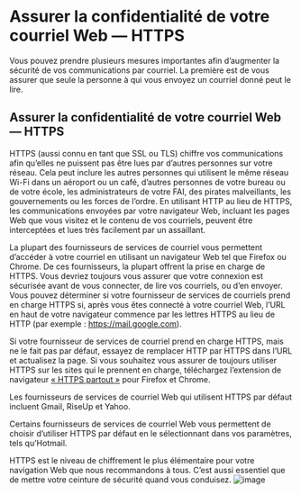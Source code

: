 [Title]: # (Assurer la confidentialité de votre courriel Web — HTTPS)
[Order]: # (6)

# Assurer la confidentialité de votre courriel Web — HTTPS

Vous pouvez prendre plusieurs mesures importantes afin d’augmenter la sécurité de vos communications par courriel. La première est de vous assurer que seule la personne à qui vous envoyez un courriel donné peut le lire.

## Assurer la confidentialité de votre courriel Web — HTTPS

HTTPS (aussi connu en tant que SSL ou TLS) chiffre vos communications afin qu’elles ne puissent pas être lues par d’autres personnes sur votre réseau. Cela peut inclure les autres personnes qui utilisent le même réseau Wi-Fi dans un aéroport ou un café, d’autres personnes de votre bureau ou de votre école, les administrateurs de votre FAI, des pirates malveillants, les gouvernements ou les forces de l’ordre. En utilisant HTTP au lieu de HTTPS, les communications envoyées par votre navigateur Web, incluant les pages Web que vous visitez et le contenu de vos courriels, peuvent être interceptées et lues très facilement par un assaillant.

La plupart des fournisseurs de services de courriel vous permettent d’accéder à votre courriel en utilisant un navigateur Web tel que Firefox ou Chrome. De ces fournisseurs, la plupart offrent la prise en charge de HTTPS. Vous devriez toujours vous assurer que votre connexion est sécurisée avant de vous connecter, de lire vos courriels, ou d’en envoyer. Vous pouvez déterminer si votre fournisseur de services de courriels prend en charge HTTPS si, après vous êtes connecté à votre courriel Web, l’URL en haut de votre navigateur commence par les lettres HTTPS au lieu de HTTP (par exemple : https://mail.google.com).

Si votre fournisseur de services de courriel prend en charge HTTPS, mais ne le fait pas par défaut, essayez de remplacer HTTP par HTTPS dans l’URL et actualisez la page. Si vous souhaitez vous assurer de toujours utiliser HTTPS sur les sites qui le prennent en charge, téléchargez l’extension de navigateur [« HTTPS partout »](https://www.eff.org/https-everywhere) pour Firefox et Chrome.

Les fournisseurs de services de courriel Web qui utilisent HTTPS par défaut incluent Gmail, RiseUp et Yahoo.

Certains fournisseurs de services de courriel Web vous permettent de choisir d’utiliser HTTPS par défaut en le sélectionnant dans vos paramètres, tels qu’Hotmail.

HTTPS est le niveau de chiffrement le plus élémentaire pour votre navigation Web que nous recommandons à tous. C’est aussi essentiel que de mettre votre ceinture de sécurité quand vous conduisez.
![image](email1.png)